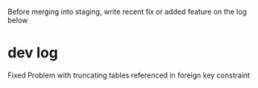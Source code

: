 Before merging into staging, write recent fix or added feature on the log below

# dev log
Fixed Problem with truncating tables referenced in foreign key constraint 